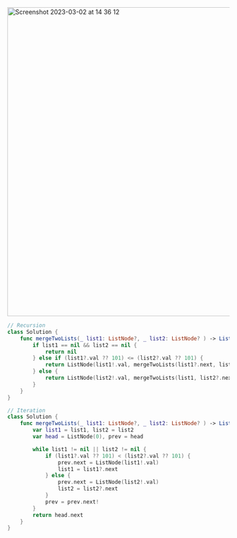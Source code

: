 <img width="700" alt="Screenshot 2023-03-02 at 14 36 12" src="https://user-images.githubusercontent.com/73763976/222458696-6d918923-2a2e-4042-99aa-b6424d94a061.png">

```swift
// Recursion
class Solution {
    func mergeTwoLists(_ list1: ListNode?, _ list2: ListNode? ) -> ListNode? {
        if list1 == nil && list2 == nil { 
            return nil
        } else if (list1?.val ?? 101) <= (list2?.val ?? 101) { 
            return ListNode(list1!.val, mergeTwoLists(list1?.next, list2))
        } else { 
            return ListNode(list2!.val, mergeTwoLists(list1, list2?.next))
        }
    }
}
```

```swift
// Iteration
class Solution {
    func mergeTwoLists(_ list1: ListNode?, _ list2: ListNode? ) -> ListNode? {
        var list1 = list1, list2 = list2
        var head = ListNode(0), prev = head

        while list1 != nil || list2 != nil {
            if (list1?.val ?? 101) < (list2?.val ?? 101) { 
                prev.next = ListNode(list1!.val)
                list1 = list1?.next
            } else { 
                prev.next = ListNode(list2!.val)
                list2 = list2?.next
            }
            prev = prev.next!
        }
        return head.next
    }
}
```
